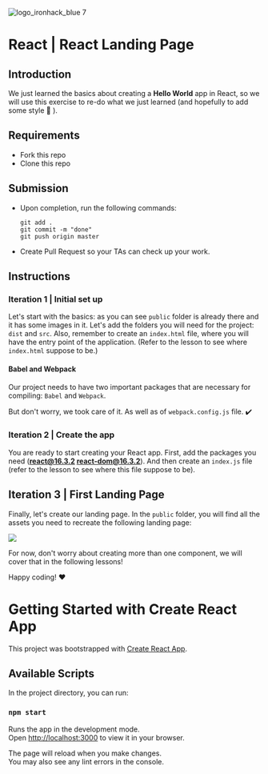 ![logo_ironhack_blue 7](https://user-images.githubusercontent.com/23629340/40541063-a07a0a8a-601a-11e8-91b5-2f13e4e6b441.png)

# React | React Landing Page

## Introduction

We just learned the basics about creating a **Hello World** app in React, so we will use this exercise to re-do what we just learned (and hopefully to add some style :blossom: ).

<!--  ![](https://s3-eu-west-1.amazonaws.com/ih-materials/uploads/upload_3e87cc1f09c32a09911a65d94c1bd4f0.png) -->

## Requirements

- Fork this repo
- Clone this repo

## Submission

- Upon completion, run the following commands:

  ```
  git add .
  git commit -m "done"
  git push origin master
  ```

- Create Pull Request so your TAs can check up your work.

## Instructions

### Iteration 1 | Initial set up

Let's start with the basics: as you can see `public` folder is already there and it has some images in it. Let's add the folders you will need for the project: `dist` and `src`. Also, remember to create an `index.html` file, where you will have the entry point of the application. (Refer to the lesson to see where `index.html` suppose to be.)

#### Babel and Webpack

Our project needs to have two important packages that are necessary for compiling: `Babel` and `Webpack`.

But don't worry, we took care of it. As well as of `webpack.config.js` file. :heavy_check_mark:

### Iteration 2 | Create the app

You are ready to start creating your React app. First, add the packages you need (**react@16.3.2 react-dom@16.3.2**). And then create an `index.js` file (refer to the lesson to see where this file suppose to be).

## Iteration 3 | First Landing Page

Finally, let's create our landing page. In the `public` folder, you will find all the assets you need to recreate the following landing page:

<!-- ![home](https://user-images.githubusercontent.com/23629340/43718926-863a3c7a-998c-11e8-803b-7c9bc87425bb.png) -->

![](https://s3-eu-west-1.amazonaws.com/ih-materials/uploads/upload_2c5c24ee05aa5fa68a76eee564ad44ee.png)

For now, don't worry about creating more than one component, we will cover that in the following lessons!

Happy coding! :heart:





# Getting Started with Create React App

This project was bootstrapped with [Create React App](https://github.com/facebook/create-react-app).

## Available Scripts

In the project directory, you can run:

### `npm start`

Runs the app in the development mode.\
Open [http://localhost:3000](http://localhost:3000) to view it in your browser.

The page will reload when you make changes.\
You may also see any lint errors in the console.
